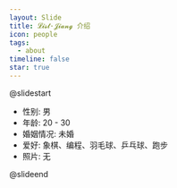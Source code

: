 ```yaml
---
layout: Slide
title: 𝓛𝓲𝓼𝓽·𝓙𝓲𝓪𝓷𝓰 介绍
icon: people
tags:
  - about
timeline: false
star: true
---
```


@slidestart

- 性别: 男
- 年龄: 20 - 30
- 婚姻情况: 未婚
- 爱好: 象棋、编程、羽毛球、乒乓球、跑步
- 照片: 无

@slideend
